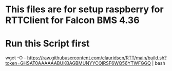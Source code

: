 # This files are for setup raspberry for RTTClient for Falcon BMS 4.36

# Run this Script first
wget -O - https://raw.githubusercontent.com/clauridsen/RTT/main/build.sh?token=GHSAT0AAAAAABUKBAGBMUNYYCQIRSF6WQ56YTWFGGQ | bash

